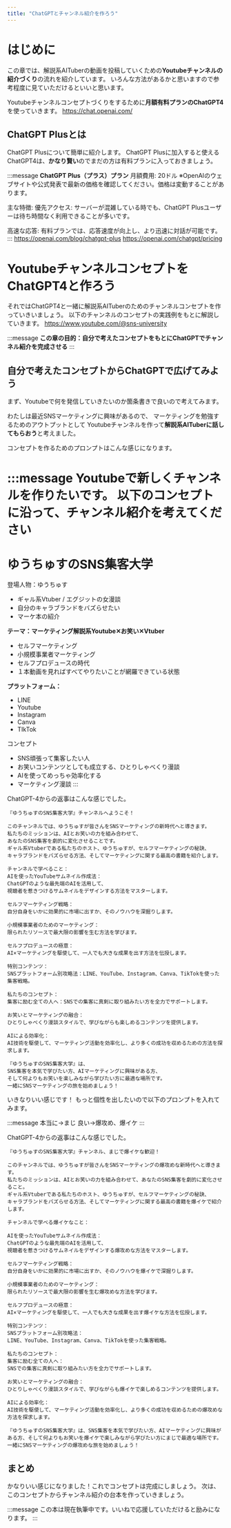 ```yaml
---
title: "ChatGPTとチャンネル紹介を作ろう"
---
```

# はじめに
この章では、解説系AITuberの動画を投稿していくための**Youtubeチャンネルの紹介づくり**の流れを紹介しています。
いろんな方法があるかと思いますので参考程度に見ていただけるといいと思います。

Youtubeチャンネルコンセプトづくりをするために**月額有料プランのChatGPT4**を使っていきます。
https://chat.openai.com/

## ChatGPT Plusとは
ChatGPT Plusについて簡単に紹介します。
ChatGPT Plusに加入すると使えるChatGPT4は、**かなり賢い**のでまだの方は有料プランに入っておきましょう。

:::message
**ChatGPT Plus（プラス）プラン**
月額費用: 20ドル
※OpenAIのウェブサイトや公式発表で最新の価格を確認してください。価格は変動することがあります。

主な特徴:
優先アクセス: サーバーが混雑している時でも、ChatGPT Plusユーザーは待ち時間なく利用できることが多いです。

高速な応答: 有料プランでは、応答速度が向上し、より迅速に対話が可能です。
:::
https://openai.com/blog/chatgpt-plus
https://openai.com/chatgpt/pricing

# YoutubeチャンネルコンセプトをChatGPT4と作ろう
それではChatGPT4と一緒に解説系AITuberのためのチャンネルコンセプトを作っていきいましょう。
以下のチャンネルのコンセプトの実践例をもとに解説していきます。
https://www.youtube.com/@sns-university

:::message
**この章の目的：自分で考えたコンセプトをもとにChatGPTでチャンネル紹介を完成させる**
:::

## 自分で考えたコンセプトからChatGPTで広げてみよう
まず、Youtubeで何を発信していきたいのか箇条書きで良いので考えてみます。

わたしは最近SNSマーケティングに興味があるので、
マーケティングを勉強するためのアウトプットとして
Youtubeチャンネルを作って**解説系AITuberに話してもらおう**と考えました。

コンセプトを作るためのプロンプトはこんな感じになります。

:::message
Youtubeで新しくチャンネルを作りたいです。
以下のコンセプトに沿って、チャンネル紹介を考えてください
==
# ゆうちゅすのSNS集客大学

登場人物：ゆうちゅす

- ギャル系Vtuber / エグジットの女漫談
- 自分のキャラブランドをバズらせたい
- マーケ本の紹介

**テーマ：マーケティング解説系Youtube✕お笑い✕Vtuber**

- セルフマーケティング
- 小規模事業者マーケティング
- セルフプロデュースの時代
- １本動画を見ればすべてやりたいことが網羅できている状態

**プラットフォーム：**
- LINE
- Youtube
- Instagram
- Canva
- TIkTok

コンセプト

- SNS頑張って集客したい人
- お笑いコンテンツとしても成立する、ひとりしゃべくり漫談
- AIを使ってめっちゃ効率化する
- マーケティング漫談
:::

ChatGPT-4からの返事はこんな感じでした。

```
『ゆうちゅすのSNS集客大学』チャンネルへようこそ！

このチャンネルでは、ゆうちゅすが皆さんをSNSマーケティングの新時代へと導きます。
私たちのミッションは、AIとお笑いの力を組み合わせて、
あなたのSNS集客を劇的に変化させることです。
ギャル系Vtuberである私たちのホスト、ゆうちゅすが、セルフマーケティングの秘訣、
キャラブランドをバズらせる方法、そしてマーケティングに関する最高の書籍を紹介します。

チャンネルで学べること：
AIを使ったYouTubeサムネイル作成法：
ChatGPTのような最先端のAIを活用して、
視聴者を惹きつけるサムネイルをデザインする方法をマスターします。

セルフマーケティング戦略：
自分自身をいかに効果的に市場に出すか、そのノウハウを深掘りします。

小規模事業者のためのマーケティング：
限られたリソースで最大限の影響を生む方法を学びます。

セルフプロデュースの極意：
AI×マーケティングを駆使して、一人でも大きな成果を出す方法を伝授します。

特別コンテンツ：
SNSプラットフォーム別攻略法：LINE、YouTube、Instagram、Canva、TikTokを使った集客戦略。

私たちのコンセプト：
集客に励む全ての人へ：SNSでの集客に真剣に取り組みたい方を全力でサポートします。

お笑いとマーケティングの融合：
ひとりしゃべくり漫談スタイルで、学びながらも楽しめるコンテンツを提供します。

AIによる効率化：
AI技術を駆使して、マーケティング活動を効率化し、より多くの成功を収めるための方法を探求します。

『ゆうちゅすのSNS集客大学』は、
SNS集客を本気で学びたい方、AIマーケティングに興味がある方、
そして何よりもお笑いを楽しみながら学びたい方に最適な場所です。
一緒にSNSマーケティングの旅を始めましょう！
```

いきなりいい感じです！
もっと個性を出したいので以下のプロンプトを入れてみます。

:::message
本当に→まじ
良い→爆攻め、爆イケ
:::

ChatGPT-4からの返事はこんな感じでした。

```
『ゆうちゅすのSNS集客大学』チャンネル、まじで爆イケな歓迎！

このチャンネルでは、ゆうちゅすが皆さんをSNSマーケティングの爆攻めな新時代へと導きます。
私たちのミッションは、AIとお笑いの力を組み合わせて、あなたのSNS集客を劇的に変化させること。
ギャル系Vtuberである私たちのホスト、ゆうちゅすが、セルフマーケティングの秘訣、
キャラブランドをバズらせる方法、そしてマーケティングに関する最高の書籍を爆イケで紹介します。

チャンネルで学べる爆イケなこと：

AIを使ったYouTubeサムネイル作成法：
ChatGPTのような最先端のAIを活用して、
視聴者を惹きつけるサムネイルをデザインする爆攻めな方法をマスターします。

セルフマーケティング戦略：
自分自身をいかに効果的に市場に出すか、そのノウハウを爆イケで深掘りします。

小規模事業者のためのマーケティング：
限られたリソースで最大限の影響を生む爆攻めな方法を学びます。

セルフプロデュースの極意：
AI×マーケティングを駆使して、一人でも大きな成果を出す爆イケな方法を伝授します。

特別コンテンツ：
SNSプラットフォーム別攻略法：
LINE、YouTube、Instagram、Canva、TikTokを使った集客戦略。

私たちのコンセプト：
集客に励む全ての人へ：
SNSでの集客に真剣に取り組みたい方を全力でサポートします。

お笑いとマーケティングの融合：
ひとりしゃべくり漫談スタイルで、学びながらも爆イケで楽しめるコンテンツを提供します。

AIによる効率化：
AI技術を駆使して、マーケティング活動を効率化し、より多くの成功を収めるための爆攻めな方法を探求します。

『ゆうちゅすのSNS集客大学』は、SNS集客を本気で学びたい方、AIマーケティングに興味がある方、そして何よりもお笑いを爆イケで楽しみながら学びたい方にまじで最適な場所です。
一緒にSNSマーケティングの爆攻めな旅を始めましょう！
```
## まとめ
かなりいい感じになりました！これでコンセプトは完成にしましょう。
次は、このコンセプトからチャンネル紹介の台本を作っていきましょう。

:::message
この本は現在執筆中です。いいねで応援していただけると励みになります。
:::